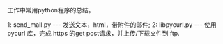工作中常用python程序的总结。


1: send_mail.py --- 发送文本，html，带附件的邮件;
2: libpycurl.py --- 使用 pycurl 库，完成 https 的get post请求，并上传/下载文件到 ftp.
